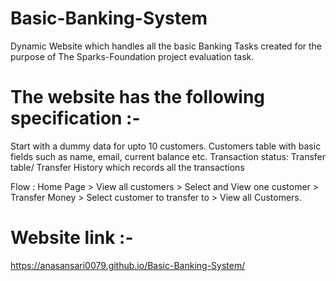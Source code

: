 # Basic-Banking-System 
Dynamic Website which handles all the basic Banking Tasks created for the purpose of The Sparks-Foundation project evaluation task.
# The website has the following specification :-
Start with a dummy data for upto 10 customers. Customers table with basic fields such as name, email, current balance etc. Transaction status: Transfer table/ Transfer History which records all the transactions

Flow : Home Page > View all customers > Select and View one customer > Transfer Money > Select customer to transfer to > View all Customers.
# Website link :-
https://anasansari0079.github.io/Basic-Banking-System/
